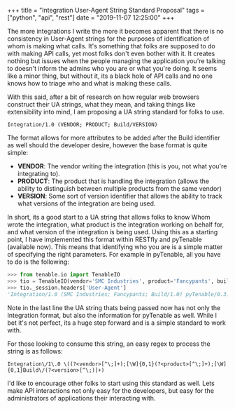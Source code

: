 +++
title = "Integration User-Agent String Standard Proposal"
tags = ["python", "api", "rest"]
date = "2019-11-07 12:25:00"
+++

The more integrations I write the more it becomes apparent that there is no consistency in User-Agent strings for the purposes of identification of whom is making what calls.  It's something that folks are supposed to do with making API calls, yet most folks don't even bother with it.  It creates nothing but issues when the people managing the application you're talking to doesn't inform the admins who you are or what you're doing.  It seems like a minor thing, but without it, its a black hole of API calls and no one knows how to triage who and what is making these calls.

With this said, after a bit of research on how regular web browsers construct their UA strings, what they mean, and taking things like extensibility into mind, I am proposing a UA string standard for folks to use.

```
Integration/1.0 (VENDOR; PRODUCT; Build/VERSION)
```

The format allows for more attributes to be added after the Build identifier as well should the developer desire, however the base format is quite simple:

* **VENDOR**: The vendor writing the integration (this is you, not what you're integrating to).
* **PRODUCT**: The product that is handling the integration (allows the ability to distinguish between multiple products from the same vendor)
* **VERSION**: Some sort of version identifier that allows the ability to track what versions of the integration are being used.

In short, its a good start to a UA string that allows folks to know Whom wrote the integration, what product is the integration working on behalf for, and what version of the integration is being used.  Using this as a starting point, I have implemented this format within RESTfly and pyTenable (available now).  This means that identifying who you are is a simple matter of specifying the right parameters.  For example in pyTenable, all you have to do is the following:

```python
>>> from tenable.io import TenableIO
>>> tio = TenableIO(vendor='SMC Industries', product='Fancypants', build='1.0')
>>> tio._session.headers['User-Agent']
'Integration/1.0 (SMC Industries; Fancypants; Build/1.0) pyTenable/0.3.28 (pyTenable/0.3.28; Python/3.7.3; Darwin/x86_64)'
```

Note in the last line the UA string thats being passed now has not only the Integration format, but also the information for pyTenable as well.  While I bet it's not perfect, its a huge step forward and is a simple standard to work with.

For those looking to consume this string, an easy regex to process the string is as follows:

```regex
Integration\/1\.0 \((?<vendor>[^\;]+);[\W]{0,1}(?<product>[^\;]+);[\W]{0,1}Build\/(?<version>[^\;)]+)
```

I'd like to encourage other folks to start using this standard as well.  Lets make API interactions not only easy for the developers, but easy for the administrators of applications their interacting with.